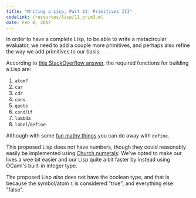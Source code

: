 ```yaml
---
title: "Writing a Lisp, Part 11: Primitives III"
codelink: /resources/lisp/11_prim3.ml
date: Feb 8, 2017
---
```


In order to have a complete Lisp, to be able to write a metacircular evaluator,
we need to add a couple more primitives, and perhaps also refine the way we add
primitives to our basis.

According to [this StackOverflow answer](http://stackoverflow.com/a/3484206),
the required functions for building a Lisp are:

1. `atom?`
2. `car`
3. `cdr`
4. `cons`
5. `quote`
6. `cond`/`if`
7. `lambda`
8. `label`/`define`

Although with some [fun mathy things](http://mvanier.livejournal.com/2897.html)
you can do away with `define`.

This proposed Lisp does not have numbers, though they could reasonably easily
be implemented using [Church numerals](https://en.wikipedia.org/wiki/Church_encoding#Church_numerals). We've
opted to make our lives a wee bit easier and our Lisp quite a bit faster by
instead using OCaml's built-in integer type.

The proposed Lisp *also* does not have the boolean type, and that is because
the symbol/atom `t` is considered "true", and everything else "false".
